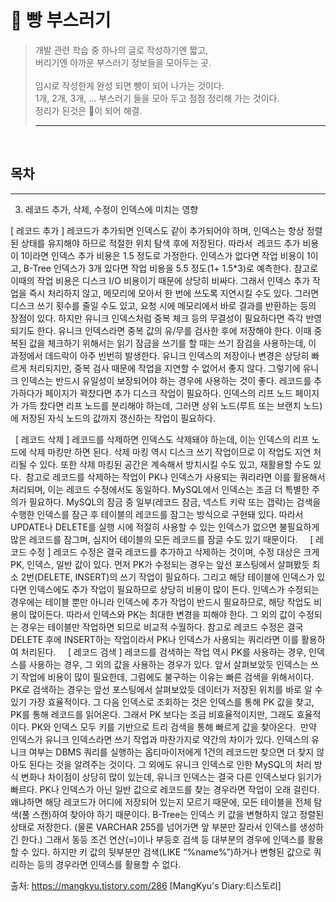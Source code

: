 # 🍞 빵 부스러기
>개발 관련 학습 중 하나의 글로 작성하기엔 짧고, <br/>
>버리기엔 아까운 부스러기 정보들을 모아두는 곳. <br/> <br/>
>임시로 작성한게 완성 되면 빵이 되어 나가는 것이다. <br/> 
>1개, 2개, 3개, ... 부스러기 들을 모아 두고 점점 정리해 가는 것이다. <br/>
>정리가 된것은 🍞이 되어 해결.
> ***



<br/>

## 목차


---

3. 레코드 추가, 삭제, 수정이 인덱스에 미치는 영향

[ 레코드 추가 ]
레코드가 추가되면 인덱스도 같이 추가되어야 하며, 인덱스는 항상 정렬된 상태를 유지해야 하므로 적절한 위치 탐색 후에 저장된다. 따라서  레코드 추가 비용이 1이라면 인덱스 추가 비용은 1.5 정도로 가정한다. 인덱스가 없다면 작업 비용이 1이고, B-Tree 인덱스가 3개 있다면 작업 비용을 5.5 정도(1+ 1.5*3)로 예측한다. 참고로 이때의 작업 비용은 디스크 I/O 비용이기 때문에 상당히 비싸다.
그래서 인덱스 추가 작업을 즉시 처리하지 않고, 메모리에 모아서 한 번에 쓰도록 지연시킬 수도 있다. 그러면 디스크 쓰기 횟수를 줄일 수도 있고, 요청 시에 메모리에서 바로 결과를 반환하는 등의 장점이 있다.
하지만 유니크 인덱스처럼 중복 체크 등의 무결성이 필요하다면 즉각 반영되기도 한다. 유니크 인덱스라면 중복 값의 유/무를 검사한 후에 저장해야 한다. 이때 중복된 값을 체크하기 위해서는 읽기 잠금을 쓰기를 할 때는 쓰기 잠검을 사용하는데, 이 과정에서 데드락이 아주 빈번히 발생한다. 유니크 인덱스의 저장이나 변경은 상당히 빠르게 처리되지만, 중복 검사 때문에 작업을 지연할 수 없어서 좋지 않다. 그렇기에 유니크 인덱스는 반드시 유일성이 보장되어야 하는 경우에 사용하는 것이 좋다.
레코드를 추가하다가 페이지가 꽉찼다면 추가 디스크 작업이 필요하다. 인덱스의 리프 노드 페이지가 가득 찼다면 리프 노드를 분리해야 하는데, 그러면 상위 노드(루트 또는 브랜치 노드)에 저장된 자식 노드의 값까지 갱신하는 작업이 필요하다.
 

 
[ 레코드 삭제 ]
레코드를 삭제하면 인덱스도 삭제돼야 하는데, 이는 인덱스의 리프 노드에 삭제 마킹만 하면 된다. 삭제 마킹 역시 디스크 쓰기 작업이므로 이 작업도 지연 처리될 수 있다. 또한 삭제 마킹된 공간은 계속해서 방치시킬 수도 있고, 재활용할 수도 있다. 
참고로 레코드를 삭제하는 작업이 PK나 인덱스가 사용되는 쿼리라면 이를 활용해서 처리되며, 이는 레코드 수정에서도 동일하다.
MySQL에서 인덱스는 조금 더 특별한 주의가 필요하다. MySQL의 잠금 중 일부(레코드 잠금, 넥스트 키락 또는 갭락)는 검색을 수행한 인덱스를 잠근 후 테이블의 레코드를 잠그는 방식으로 구현돼 있다. 따라서 UPDATE나 DELETE를 실행 시에 적절히 사용할 수 있는 인덱스가 없으면 불필요하게 많은 레코드를 잠그며, 심지어 테이블의 모든 레코드를 잠글 수도 있기 때문이다.
 
 
[ 레코드 수정 ]
레코드 수정은 결국 레코드를 추가하고 삭제하는 것이며, 수정 대상은 크게 PK, 인덱스, 일반 값이 있다.
먼저 PK가 수정되는 경우는 앞선 포스팅에서 살펴봤듯 최소 2번(DELETE, INSERT)의 쓰기 작업이 필요하다. 그리고 해당 테이블에 인덱스가 있다면 인덱스에도 추가 작업이 필요하므로 상당히 비용이 많이 든다. 인덱스가 수정되는 경우에는 테이블 뿐만 아니라 인덱스에 추가 작업이 반드시 필요하므로, 해당 작업도 비용이 많이든다. 따라서 인덱스와 PK는 최대한 변경을 피해야 한다.
그 외의 값이 수정되는 경우는 테이블만 작업하면 되므로 비교적 수월하다.
참고로 레코드 수정은 결국 DELETE 후에 INSERT하는 작업이라서 PK나 인덱스가 사용되는 쿼리라면 이를 활용하여 처리된다.
 
 
[ 레코드 검색 ]
레코드를 검색하는 작업 역시 PK를 사용하는 경우, 인덱스를 사용하는 경우, 그 외의 값을 사용하는 경우가 있다. 앞서 살펴보았듯 인덱스는 쓰기 작업에 비용이 많이 필요한데, 그럼에도 불구하는 이유는 빠른 검색을 위해서이다.
PK로 검색하는 경우는 앞선 포스팅에서 살펴보았듯 데이터가 저장된 위치를 바로 알 수 있기 가장 효율적이다.
그 다음 인덱스로 조회하는 것은 인덱스를 통해 PK 값을 찾고, PK를 통해 레코드를 읽어온다. 그래서 PK 보다는 조금 비효율적이지만, 그래도 효율적이다. PK와 인덱스 모두 키를 기반으로 트리 검색을 통해 빠르게 값을 찾아온다. 
만약 인덱스가 유니크 인덱스라면 쓰기 작업과 마찬가지로 약간의 차이가 있다. 인덱스의 유니크 여부는 DBMS 쿼리를 실행하는 옵티마이저에게 1건의 레코드만 찾으면 더 찾지 않아도 된다는 것을 알려주는 것이다. 그 외에도 유니크 인덱스로 인한 MySQL의 처리 방식 변화나 차이점이 상당히 많이 있는데, 유니크 인덱스는 결국 다른 인덱스보다 읽기가 빠르다.
PK나 인덱스가 아닌 일반 값으로 레코드를 찾는 경우라면 작업이 오래 걸린다. 왜냐하면 해당 레코드가 어디에 저장되어 있는지 모르기 때문에, 모든 테이블을 전체 탐색(풀 스캔)하여 찾아야 하기 때문이다.
B-Tree는 인덱스 키 값을 변형하지 않고 정렬된 상태로 저장한다. (물론 VARCHAR 255를 넘어가면 앞 부분만 잘라서 인덱스를 생성하긴 한다.) 그래서 동등 조건 연산(=)이나 부등호 검색 등 대부분의 경우에 인덱스를 활용할 수 있다. 하지만 키 값의 뒷부분만 검색(LIKE “%name%”)하거나 변형된 값으로 쿼리하는 등의 경우라면 인덱스를 활용할 수 없다.

출처: https://mangkyu.tistory.com/286 [MangKyu's Diary:티스토리]
